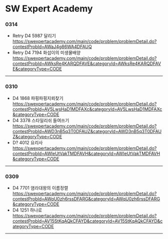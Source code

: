 # SW Expert Academy


### 0314
* Retry D4 5987 달리기<br>https://swexpertacademy.com/main/code/problem/problemDetail.do?contestProbId=AWaJ4g86WA4DFAUQ  
* Retry D4 7194 화섭이의 미생물배양<br>https://swexpertacademy.com/main/code/problem/problemDetail.do?contestProbId=AWksRe4KARQDFAVE&categoryId=AWksRe4KARQDFAVE&categoryType=CODE  
---
### 0310
* D4 1868 파핑파핑지뢰찾기<br>https://swexpertacademy.com/main/code/problem/problemDetail.do?contestProbId=AV5LwsHaD1MDFAXc&categoryId=AV5LwsHaD1MDFAXc&categoryType=CODE  
* D4 3378 스타일리쉬 들여쓰기<br>https://swexpertacademy.com/main/code/problem/problemDetail.do?contestProbId=AWD3nB5q3T0DFAUZ&categoryId=AWD3nB5q3T0DFAUZ&categoryType=CODE  
* D? 4012 요리사<br>https://swexpertacademy.com/main/code/problem/problemDetail.do?contestProbId=AWIeUtVakTMDFAVH&categoryId=AWIeUtVakTMDFAVH&categoryType=CODE  
---
### 0309
* D4 7701 염라대왕의 이름정렬<br>https://swexpertacademy.com/main/code/problem/problemDetail.do?contestProbId=AWqU0zh6rssDFARG&categoryId=AWqU0zh6rssDFARG&categoryType=CODE
* D4 1251 하나로<br>https://swexpertacademy.com/main/code/problem/problemDetail.do?contestProbId=AV15StKqAQkCFAYD&categoryId=AV15StKqAQkCFAYD&categoryType=CODE  
---
